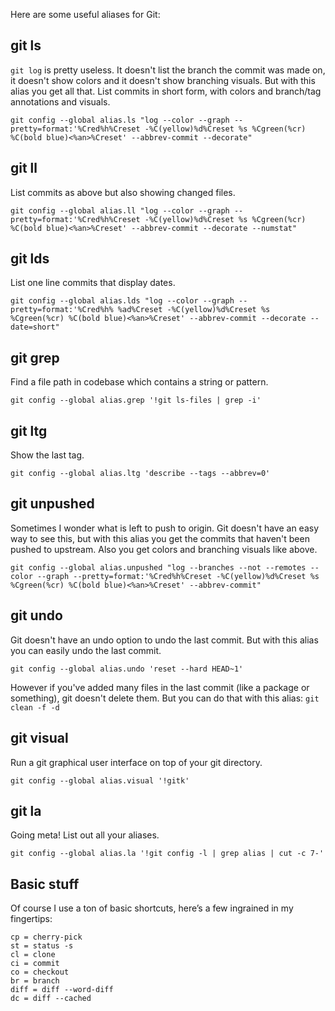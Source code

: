 <!-- title: Useful Git Aliases -->


Here are some useful aliases for Git:

## git ls

`git log` is pretty useless. It doesn't list the branch the commit was made on,
it doesn't show colors and it doesn't show branching visuals. But with this
alias you get all that. List commits in short form, with colors and branch/tag
annotations and visuals.

    git config --global alias.ls "log --color --graph --pretty=format:'%Cred%h%Creset -%C(yellow)%d%Creset %s %Cgreen(%cr) %C(bold blue)<%an>%Creset' --abbrev-commit --decorate"

## git ll

List commits as above but also showing changed files.

    git config --global alias.ll "log --color --graph --pretty=format:'%Cred%h%Creset -%C(yellow)%d%Creset %s %Cgreen(%cr) %C(bold blue)<%an>%Creset' --abbrev-commit --decorate --numstat"

## git lds

List one line commits that display dates.

    git config --global alias.lds "log --color --graph --pretty=format:'%Cred%h% %ad%Creset -%C(yellow)%d%Creset %s %Cgreen(%cr) %C(bold blue)<%an>%Creset' --abbrev-commit --decorate --date=short"

## git grep

Find a file path in codebase which contains a string or pattern.

    git config --global alias.grep '!git ls-files | grep -i'

## git ltg

Show the last tag.

    git config --global alias.ltg 'describe --tags --abbrev=0'

## git unpushed

Sometimes I wonder what is left to push to origin. Git doesn't have an easy
way to see this, but with this alias you get the commits that haven't been
pushed to upstream. Also you get colors and branching visuals like
above.

    git config --global alias.unpushed "log --branches --not --remotes --color --graph --pretty=format:'%Cred%h%Creset -%C(yellow)%d%Creset %s %Cgreen(%cr) %C(bold blue)<%an>%Creset' --abbrev-commit"

## git undo

Git doesn't have an undo option to undo the last commit. But with this alias you
can easily undo the last commit.

    git config --global alias.undo 'reset --hard HEAD~1'

However if you've added many files in the last commit (like a package or
something), git doesn't delete them. But you can do that with this alias: `git
clean -f -d`

## git visual

Run a git graphical user interface on top of your git directory.

    git config --global alias.visual '!gitk'

## git la

Going meta! List out all your aliases.

    git config --global alias.la '!git config -l | grep alias | cut -c 7-'

## Basic stuff

Of course I use a ton of basic shortcuts, here’s a few ingrained in my fingertips:

    cp = cherry-pick
    st = status -s
    cl = clone
    ci = commit
    co = checkout
    br = branch
    diff = diff --word-diff
    dc = diff --cached
